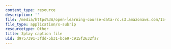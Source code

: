 ```yaml
---
content_type: resource
description: ''
file: /media/https%3A/open-learning-course-data-rc.s3.amazonaws.com/15-071-the-analytics-edge-spring-2017/d97573913fdd5b31bce9c915f2632fa7_mwL__eKs3fI.vtt
file_type: application/x-subrip
resourcetype: Other
title: 3play caption file
uid: d9757391-3fdd-5b31-bce9-c915f2632fa7
---
```

